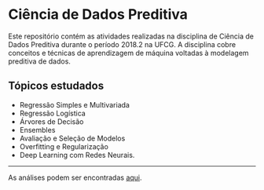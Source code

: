 # Ciência de Dados Preditiva

Este repositório contém as atividades realizadas na disciplina de Ciência de Dados Preditiva durante o período 2018.2 na UFCG. A disciplina cobre conceitos e técnicas de aprendizagem de máquina voltadas à modelagem preditiva de dados.

## Tópicos estudados

* Regressão Simples e Multivariada
* Regressão Logística
* Árvores de Decisão
* Ensembles
* Avaliação e Seleção de Modelos
* Overfitting e Regularização
* Deep Learning com Redes Neurais.

***

As análises podem ser encontradas [aqui](https://rpubs.com/valterlucena).

